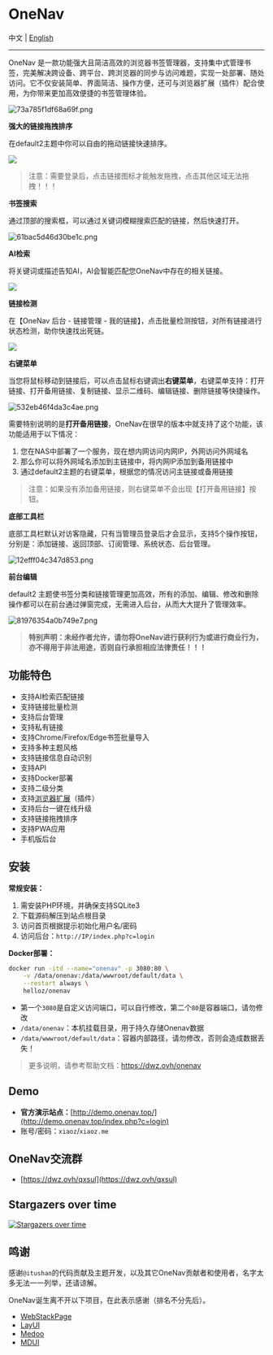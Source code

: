 # OneNav

中文 | [English](./README_EN.md)

___

OneNav 是一款功能强大且简洁高效的浏览器书签管理器，支持集中式管理书签，完美解决跨设备、跨平台、跨浏览器的同步与访问难题，实现一处部署、随处访问。它不仅安装简单、界面简洁、操作方便，还可与浏览器扩展（插件）配合使用，为你带来更加高效便捷的书签管理体验。

![73a785f1df68a69f.png](https://img.rss.ink/imgs/2024/11/28/73a785f1df68a69f.png)

**强大的链接拖拽排序**

在default2主题中你可以自由的拖动链接快速排序。

![](https://sv.png.pub/imgs/2024/11/28/1ec844b98e9b84f0.gif)

> 注意：需要登录后，点击链接图标才能触发拖拽，点击其他区域无法拖拽！！！

**书签搜索**

通过顶部的搜索框，可以通过关键词模糊搜索匹配的链接，然后快速打开。

![61bac5d46d30be1c.png](https://img.rss.ink/imgs/2024/11/28/61bac5d46d30be1c.png)

**AI检索**

将关键词或描述告知AI，AI会智能匹配您OneNav中存在的相关链接。

![](https://img.rss.ink/imgs/2024/12/20/f03f278fe1e02be7.png)

**链接检测**

在【OneNav 后台 - 链接管理 - 我的链接】，点击批量检测按钮，对所有链接进行状态检测，助你快速找出死链。

![](https://img.rss.ink/imgs/2024/12/17/935fb2e7799ffed9.png)

**右键菜单**

当您将鼠标移动到链接后，可以点击鼠标右键调出**右键菜单**，右键菜单支持：打开链接、打开备用链接、复制链接、显示二维码、编辑链接、删除链接等快捷操作。

![532eb46f4da3c4ae.png](https://img.rss.ink/imgs/2024/11/28/532eb46f4da3c4ae.png)

需要特别说明的是**打开备用链接**，OneNav在很早的版本中就支持了这个功能，该功能适用于以下情况：

1. 您在NAS中部署了一个服务，现在想内网访问内网IP，外网访问外网域名
2. 那么你可以将外网域名添加到主链接中，将内网IP添加到备用链接中
3. 通过default2主题的右键菜单，根据您的情况访问主链接或备用链接

> 注意：如果没有添加备用链接，则右键菜单不会出现【打开备用链接】按钮。

**底部工具栏**

底部工具栏默认对访客隐藏，只有当管理员登录后才会显示，支持5个操作按钮，分别是：添加链接、返回顶部、订阅管理、系统状态、后台管理。

![12efff04c347d853.png](https://img.rss.ink/imgs/2024/11/28/12efff04c347d853.png)

**前台编辑**

default2 主题使书签分类和链接管理更加高效，所有的添加、编辑、修改和删除操作都可以在前台通过弹窗完成，无需进入后台，从而大大提升了管理效率。

![81976354a0b749e7.png](https://img.rss.ink/imgs/2024/11/28/81976354a0b749e7.png)

> **特别声明：未经作者允许，请勿将OneNav进行获利行为或进行商业行为，亦不得用于非法用途，否则自行承担相应法律责任！！！**

## 功能特色

* 支持AI检索匹配链接
* 支持链接批量检测
* 支持后台管理
* 支持私有链接
* 支持Chrome/Firefox/Edge书签批量导入
* 支持多种主题风格
* 支持链接信息自动识别
* 支持API
* 支持Docker部署
* 支持二级分类
* 支持[浏览器扩展](https://dwz.ovh/4kxn2)（插件）
* 支持后台一键在线升级
* 支持链接拖拽排序
* 支持PWA应用
* 手机版后台

## 安装

**常规安装：**

1. 需安装PHP环境，并确保支持SQLite3
2. 下载源码解压到站点根目录
3. 访问首页根据提示初始化用户名/密码
4. 访问后台：`http://IP/index.php?c=login`

**Docker部署：**

```bash
docker run -itd --name="onenav" -p 3080:80 \
    -v /data/onenav:/data/wwwroot/default/data \
    --restart always \
    helloz/onenav
```
* 第一个`3080`是自定义访问端口，可以自行修改，第二个`80`是容器端口，请勿修改
* `/data/onenav`：本机挂载目录，用于持久存储Onenav数据
* `/data/wwwroot/default/data`：容器内部路径，请勿修改，否则会造成数据丢失！

> 更多说明，请参考帮助文档：https://dwz.ovh/onenav

## Demo

* **官方演示站点：**[http://demo.onenav.top/](http://demo.onenav.top/index.php?c=login)
* 账号/密码：`xiaoz`/`xiaoz.me`


## OneNav交流群

* [https://dwz.ovh/qxsul](https://dwz.ovh/qxsul)

## Stargazers over time
[![Stargazers over time](https://starchart.cc/helloxz/onenav.svg?variant=adaptive)](https://starchart.cc/helloxz/onenav)

## 鸣谢

感谢`@itushan`的代码贡献及主题开发，以及其它OneNav贡献者和使用者，名字太多无法一一列举，还请谅解。

OneNav诞生离不开以下项目，在此表示感谢（排名不分先后）。

* [WebStackPage](https://github.com/WebStackPage/WebStackPage.github.io)
* [LayUI](https://github.com/sentsin/layui)
* [Medoo](https://github.com/catfan/Medoo)
* [MDUI](https://github.com/zdhxiong/mdui)
